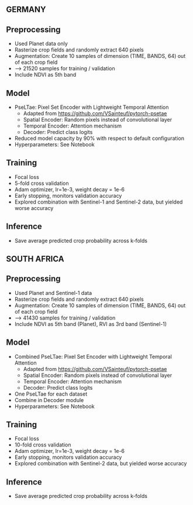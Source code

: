 GERMANY
------------------------------------

## Preprocessing

* Used Planet data only
* Rasterize crop fields and randomly extract 640 pixels
* Augmentation: Create 10 samples of dimension (TIME, BANDS, 64) out of each crop field
* --> 21520 samples for training / validation
* Include NDVI as 5th band

## Model

* PseLTae: Pixel Set Encoder with Lightweight Temporal Attention
    * Adapted from https://github.com/VSainteuf/pytorch-psetae
    * Spatial Encoder: Random pixels instead of convolutional layer
    * Temporal Encoder: Attention mechanism
    * Decoder: Predict class logits
* Reduced model capacity by 90% with respect to default configuration
* Hyperparameters: See Notebook

## Training

* Focal loss
* 5-fold cross validation
* Adam optimizer, lr=1e-3, weight decay = 1e-6
* Early stopping, monitors validation accuracy
* Explored combination with Sentinel-1 and Sentinel-2 data, but yielded worse accuracy

## Inference

* Save average predicted crop probability across k-folds


SOUTH AFRICA
------------------------------------


## Preprocessing

* Used Planet and Sentinel-1 data
* Rasterize crop fields and randomly extract 640 pixels
* Augmentation: Create 10 samples of dimension (TIME, BANDS, 64) out of each crop field
* --> 41430 samples for training / validation
* Include NDVI as 5th band (Planet), RVI as 3rd band (Sentinel-1)

## Model

* Combined PseLTae: Pixel Set Encoder with Lightweight Temporal Attention
    * Adapted from https://github.com/VSainteuf/pytorch-psetae
    * Spatial Encoder: Random pixels instead of convolutional layer
    * Temporal Encoder: Attention mechanism
    * Decoder: Predict class logits
* One PseLTae for each dataset
* Combine in Decoder module
* Hyperparameters: See Notebook

## Training

* Focal loss
* 10-fold cross validation
* Adam optimizer, lr=1e-3, weight decay = 1e-6
* Early stopping, monitors validation accuracy
* Explored combination with Sentinel-2 data, but yielded worse accuracy


## Inference

* Save average predicted crop probability across k-folds